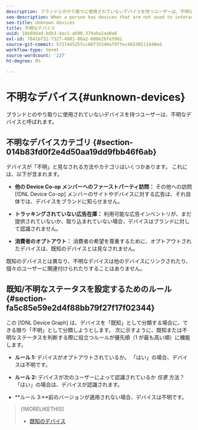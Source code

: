 ```yaml
---
description: ブランドとのやり取りに使用されていないデバイスを持つユーザーは、不明なデバイスと呼ばれます。
seo-description: When a person has devices that are not used to interact with your brand, those devices are called unknown devices.
seo-title: Unknown devices
title: 不明なデバイス
uuid: 18e69dad-bdb3-4ac1-a690-374aba1aa0a6
exl-id: 7841bf32-7327-4981-86a2-600e2bfe5901
source-git-commit: 573744525fcc00f35540af9ffec46530111940ed
workflow-type: tm+mt
source-wordcount: '227'
ht-degree: 0%

---
```


# 不明なデバイス{#unknown-devices}

ブランドとのやり取りに使用されていないデバイスを持つユーザーは、不明なデバイスと呼ばれます。

## 不明なデバイスカテゴリ {#section-014b83fd0f2e4d50aa19dd9fbb46f6ab}

デバイスが「不明」と見なされる方法やカテゴリはいくつかあります。 これには、以下が含まれます。

* **他の Device Co-op メンバーへのファーストパーティ訪問：** その他への訪問 [!DNL Device Co-op] メンバーのサイトやデバイスに対する広告は、それ自体では、デバイスをブランドに知らせません。

* **トラッキングされていない広告在庫：** 利用可能な広告インベントリが、まだ提供されていないか、取り込まれていない場合、デバイスはブランドに対して認識されません。
* **消費者のオプトアウト：** 消費者の希望を尊重するために、オプトアウトされたデバイスは、既知のデバイスとは見なされません。

既知のデバイスとは異なり、不明なデバイスは他のデバイスにリンクされたり、個々のユーザーに関連付けられたりすることはありません。

## 既知/不明なステータスを設定するためのルール {#section-fa5c85e59e2d4f88bb79f27f17f02344}

この [!DNL Device Graph] は、デバイスを「既知」として分類する場合に、できる限り「不明」として分類しようとします。 次に示すように、既知または不明なステータスを判断する際に役立つルールが優先順（1 が最も高い順）に機能します。

* **ルール 1:** デバイスがオプトアウトされているか。 「はい」の場合、デバイスは不明です。
* **ルール 2:** デバイスが次のユーザーによって認識されているか *任意* 方法？ 「はい」の場合は、デバイスが認識されます。

* **ルール 3:**前のバージョンが適用されない場合、デバイスは不明です。

>[!MORELIKETHIS]
>
>* [既知のデバイス](../processes/known-device.md#concept-8e87c276819a48bfac5cef10b45216d1)

